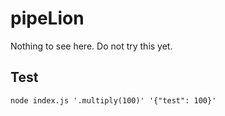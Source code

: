 # pipeLion
Nothing to see here. Do not try this yet.


## Test
```
node index.js '.multiply(100)' '{"test": 100}'
```
